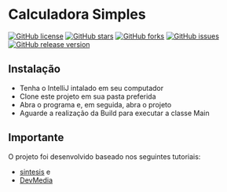 # Calculadora Simples

[![GitHub license](https://img.shields.io/github/license/clcmo/Calculadora?style=for-the-badge)](https://github.com/clcmo/Calculadora)
[![GitHub stars](https://img.shields.io/github/stars/clcmo/Calculadora?style=for-the-badge)](https://github.com/clcmo/Calculadora/stargazers)
[![GitHub forks](https://img.shields.io/github/forks/clcmo/Calculadora?style=for-the-badge)](https://github.com/clcmo/Calculadora/network)
[![GitHub issues](https://img.shields.io/github/issues/clcmo/Calculadora?style=for-the-badge)](https://github.com/clcmo/Calculadora/issues)
[![GitHub release version](https://img.shields.io/github/releases/clcmo/Calculadora?style=for-the-badge)](https://github.com/clcmo/Calculadora/releases)

## Instalação

* Tenha o IntelliJ intalado em seu computador
* Clone este projeto em sua pasta preferida
* Abra o programa e, em seguida, abra o projeto
* Aguarde a realização da Build para executar a classe Main

## Importante

O projeto foi desenvolvido baseado nos seguintes tutoriais:

* [sintesis](http://sintesis.ugto.mx/WintemplaWeb/02Wintempla/01Introduction/11Java/index.htm) e 
* [DevMedia](https://www.devmedia.com.br/calculadora-java-criacao-de-aplicacoes-em-java-utilizando-swing/26007)
